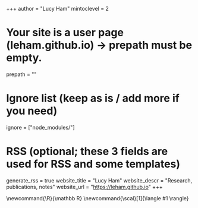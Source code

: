 <!--
Add here global page variables to use throughout your website.
-->

+++
author = "Lucy Ham"
mintoclevel = 2

# Your site is a **user page** (leham.github.io) → prepath must be empty.
prepath = ""

# Ignore list (keep as is / add more if you need)
ignore = ["node_modules/"]

# RSS (optional; these 3 fields are used for RSS and some templates)
generate_rss = true
website_title = "Lucy Ham"
website_descr = "Research, publications, notes"
website_url   = "https://leham.github.io"
+++


<!--
Add here global latex commands to use throughout your pages.
-->
\newcommand{\R}{\mathbb R}
\newcommand{\scal}[1]{\langle #1 \rangle}
